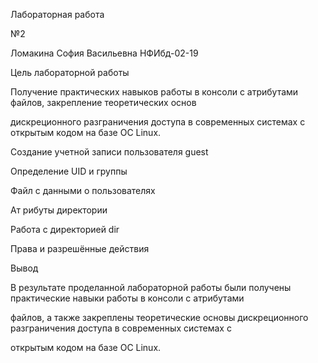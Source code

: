 ﻿

Лабораторная работа

№2

Ломакина София Васильевна НФИбд-02-19





Цель лабораторной работы

Получение практических навыков работы в консоли с атрибутами файлов, закрепление теоретических основ

дискреционного разграничения доступа в современных системах с открытым кодом на базе ОС Linux.





Создание учетной записи пользователя guest





Определение UID и группы





Файл с данными о пользователях





Ат рибуты директории





Работа с директорией dir





Права и разрешённые действия





Вывод

В результате проделанной лабораторной работы были получены практические навыки работы в консоли с атрибутами

файлов, а также закреплены теоретические основы дискреционного разграничения доступа в современных системах с

открытым кодом на базе ОС Linux.


